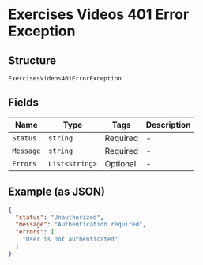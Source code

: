 
# Exercises Videos 401 Error Exception

## Structure

`ExercisesVideos401ErrorException`

## Fields

| Name | Type | Tags | Description |
|  --- | --- | --- | --- |
| `Status` | `string` | Required | - |
| `Message` | `string` | Required | - |
| `Errors` | `List<string>` | Optional | - |

## Example (as JSON)

```json
{
  "status": "Unauthorized",
  "message": "Authentication required",
  "errors": [
    "User is not authenticated"
  ]
}
```


